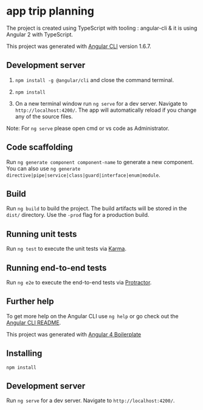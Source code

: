 # app trip planning

The project is created using TypeScript with tooling : angular-cli & it is using Angular 2 with TypeScript.

This project was generated with [Angular CLI](https://github.com/angular/angular-cli) version 1.6.7.

## Development server

1. `npm install -g @angular/cli` and close the command terminal.

2. `npm install` 

3. On a new terminal window run `ng serve` for a dev server. Navigate to `http://localhost:4200/`. The app will automatically reload if you change any of the source files.

Note: For `ng serve` please open cmd or vs code as Administrator. 

## Code scaffolding

Run `ng generate component component-name` to generate a new component. You can also use `ng generate directive|pipe|service|class|guard|interface|enum|module`.

## Build

Run `ng build` to build the project. The build artifacts will be stored in the `dist/` directory. Use the `-prod` flag for a production build.

## Running unit tests

Run `ng test` to execute the unit tests via [Karma](https://karma-runner.github.io).

## Running end-to-end tests

Run `ng e2e` to execute the end-to-end tests via [Protractor](http://www.protractortest.org/).

## Further help

To get more help on the Angular CLI use `ng help` or go check out the [Angular CLI README](https://github.com/angular/angular-cli/blob/master/README.md).


This project was generated with [Angular 4 Boilerplate](https://github.com/mdcuesta/angular-4-boilerplate) 

## Installing
`npm install`

## Development server

Run `ng serve` for a dev server. Navigate to `http://localhost:4200/`.
